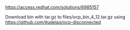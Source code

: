 https://access.redhat.com/solutions/6985157

Download bin with tar.gz to files/ocp_bin_4_12.tar.gz using https://github.com/jtudelag/ocp-disconnected
